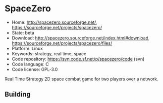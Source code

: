 # SpaceZero

- Home: http://spacezero.sourceforge.net/, https://sourceforge.net/projects/spacezero/
- State: beta
- Download: http://spacezero.sourceforge.net/index.html#download, https://sourceforge.net/projects/spacezero/files/
- Platform: Linux
- Keywords: strategy, real time, space
- Code repository: https://svn.code.sf.net/p/spacezero/code (svn)
- Code language: C
- Code license: GPL-3.0

Real Time Strategy 2D space combat game for two players over a network.

## Building
